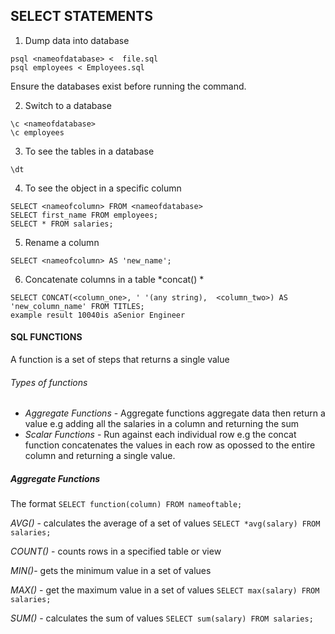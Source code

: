 ## SELECT STATEMENTS
1. Dump data into database
```
psql <nameofdatabase> <  file.sql
psql employees < Employees.sql
```
Ensure the databases exist before running the command.

2. Switch to a database
```
\c <nameofdatabase>
\c employees
```

3. To see the tables in a database
```
\dt
```

4. To see the object in a specific column 
```
SELECT <nameofcolumn> FROM <nameofdatabase>
SELECT first_name FROM employees;
SELECT * FROM salaries;
```


5. Rename a column 
```
SELECT <nameofcolumn> AS 'new_name';
```

6. Concatenate columns in a table
*concat() *
```
SELECT CONCAT(<column_one>, ' '(any string),  <column_two>) AS 'new_column_name' FROM TITLES;
example result 10040is aSenior Engineer
```


#### SQL FUNCTIONS 
A function is a set of steps that returns a single value

###### Types of functions
 - *Aggregate Functions*  - Aggregate functions aggregate data then return a value e.g adding all the salaries in a column and returning the sum
 - *Scalar Functions* - Run against each individual row e.g the concat function concatenates the values in each row as opossed to the entire column and returning  a single value.

 ##### Aggregate Functions
 
 The format 
 `SELECT function(column) FROM nameoftable;`
 
 *AVG()* - calculates the average of a set of values
 `SELECT *avg(salary) FROM salaries;`
 
 *COUNT()* - counts rows in a specified table or view
 
 *MIN()*- gets the minimum value in a set of values
 
 *MAX()* - get the maximum value in a set of values
 `SELECT max(salary) FROM salaries;`
 
 *SUM()*  - calculates the sum of values
 `SELECT sum(salary) FROM salaries;`


